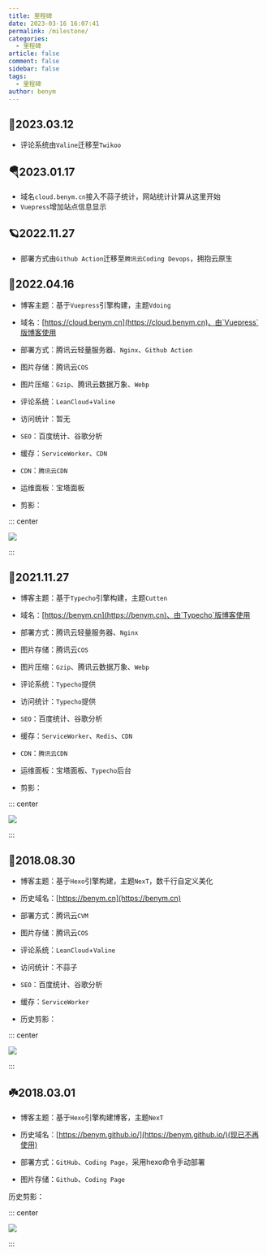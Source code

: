 ```yaml
---
title: 里程碑
date: 2023-03-16 16:07:41
permalink: /milestone/
categories: 
  - 里程碑
article: false
comment: false
sidebar: false
tags: 
  - 里程碑
author: benym
---
```


## 🚁2023.03.12

- 评论系统由`Valine`迁移至`Twikoo`

## 🪂2023.01.17

- 域名`cloud.benym.cn`接入不蒜子统计，网站统计计算从这里开始
- `Vuepress`增加站点信息显示

## 🪐2022.11.27

- 部署方式由`Github Action`迁移至`腾讯云Coding Devops`，拥抱云原生

## 🍁2022.04.16

- 博客主题：基于`Vuepress`引擎构建，主题`Vdoing`

- 域名：[https://cloud.benym.cn](https://cloud.benym.cn)、由`Vuepress`版博客使用

- 部署方式：腾讯云轻量服务器、`Nginx`、`Github Action`

- 图片存储：腾讯云`COS`
- 图片压缩：`Gzip`、腾讯云数据万象、`Webp`
- 评论系统：`LeanCloud`+`Valine`
- 访问统计：暂无
- `SEO`：百度统计、谷歌分析
- 缓存：`ServiceWorker`、`CDN`
- `CDN`：`腾讯云CDN`
- 运维面板：宝塔面板

- 剪影：

::: center

![](https://img.benym.cn/milestone/2023.png/zipstyle)

:::

## 💐2021.11.27

- 博客主题：基于`Typecho`引擎构建，主题`Cutten`

- 域名：[https://benym.cn](https://benym.cn)、由`Typecho`版博客使用

- 部署方式：腾讯云轻量服务器、`Nginx`

- 图片存储：腾讯云`COS`
- 图片压缩：`Gzip`、腾讯云数据万象、`Webp`
- 评论系统：`Typecho`提供
- 访问统计：`Typecho`提供
- `SEO`：百度统计、谷歌分析
- 缓存：`ServiceWorker`、`Redis`、`CDN`
- `CDN`：`腾讯云CDN`
- 运维面板：宝塔面板、`Typecho`后台

- 剪影：

::: center

![](https://img.benym.cn/milestone/2021.png/zipstyle)

:::

## 🍄2018.08.30

- 博客主题：基于`Hexo`引擎构建，主题`NexT`，数千行自定义美化

- 历史域名：[https://benym.cn](https://benym.cn)

- 部署方式：腾讯云`CVM`

- 图片存储：腾讯云`COS`
- 评论系统：`LeanCloud`+`Valine`
- 访问统计：不蒜子
- `SEO`：百度统计、谷歌分析
- 缓存：`ServiceWorker`

- 历史剪影：

::: center

![](https://img.benym.cn/milestone/2018-opt.png/zipstyle)

:::

## ☘️2018.03.01

- 博客主题：基于`Hexo`引擎构建博客，主题`NexT`

- 历史域名：[https://benym.github.io/](https://benym.github.io/)(现已不再使用)

- 部署方式：`GitHub`、`Coding Page`，采用hexo命令手动部署

- 图片存储：`Github`、`Coding Page`

历史剪影：

::: center

![](https://img.benym.cn/milestone/2018.png/zipstyle)

:::
